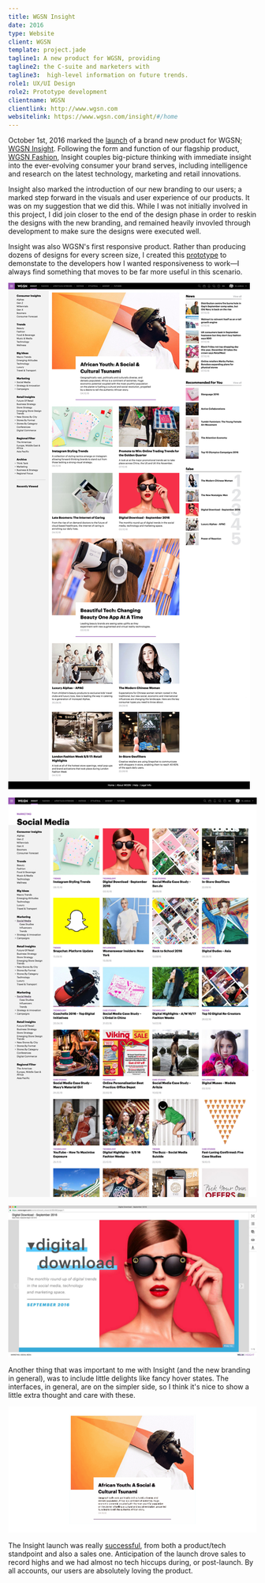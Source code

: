 ```yaml
---
title: WGSN Insight
date: 2016
type: Website
client: WGSN
template: project.jade
tagline1: A new product for WGSN, providing
tagline2: the C-suite and marketers with
tagline3:  high-level information on future trends.
role1: UX/UI Design
role2: Prototype development
clientname: WGSN
clientlink: http://www.wgsn.com
websitelink: https://www.wgsn.com/insight/#/home
---
```


October 1st, 2016 marked the <a href="https://www.wgsn.com/en/article/wgsn-launches-wgsn-insight-consumer-market-intelligence-product/?lang=en" target="_blank" class="link-highlight">launch</a> of a brand new product for WGSN; <a href="https://www.wgsn.com/en/products/insight/" target="_blank" class="link-highlight">WGSN Insight</a>. Following the form and function of our flagship product, <a href="https://www.wgsn.com/en/products/fashion/" target="_blank" class="link-highlight">WGSN Fashion</a>,  Insight couples big-picture thinking with immediate insight into the ever-evolving consumer your brand serves, including intelligence and research on the latest technology, marketing and retail innovations.

Insight also marked the introduction of our new branding to our users; a marked step forward in the visuals and user experience of our products. It was on my suggestion that we did this. While I was not initially involved in this project, I did join closer to the end of the design phase in order to reskin the designs with the new branding, and remained heavily invovled through development to make sure the designs were executed well.

Insight was also WGSN's first responsive product. Rather than producing dozens of designs for every screen size, I created this <a href="http://wgsn-think-tank.amelia-lewis.com/" target="_blank" class="link-highlight">prototype</a> to demonstate to the developers how I wanted responsiveness to work&mdash;I always find something that moves to be far more useful in this scenario.

![WGSN Insight](wgsn-insight-1.jpg "WGSN Insight")

![WGSN Insight](wgsn-insight-2.jpg "WGSN Insight")

![WGSN Insight](wgsn-insight-3.jpg "WGSN Insight")

Another thing that was important to me with Insight (and the new branding in general), was to include little delights like fancy hover states. The interfaces, in general, are on the simpler side, so I think it's nice to show a little extra thought and care with these.

![WGSN Insight](wgsn-insight-4.gif "WGSN Insight")

The Insight launch was really <a href="https://www.wgsn.com/blogs/5-reasons-why-you-will-love-wgsn-insight/" target="_blank" class="link-highlight">successful</a>, from both a product/tech standpoint and also a sales one. Anticipation of the launch drove sales to record highs and we had almost no tech hiccups during, or post-launch. By all accounts, our users are absolutely loving the product.